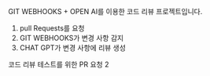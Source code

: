GIT WEBHOOKS + OPEN AI를 이용한 코드 리뷰 프로젝트입니다.
1. pull Requests를 요청
2. GIT WEBHOOKS가 변경 사항 감지
3. CHAT GPT가 변경 사항에 리뷰 생성

코드 리뷰 테스트를 위한 PR 요청 2